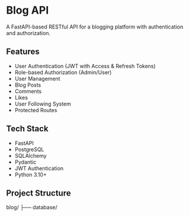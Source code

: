 # Blog API

A FastAPI-based RESTful API for a blogging platform with authentication and authorization.

## Features

- User Authentication (JWT with Access & Refresh Tokens)
- Role-based Authorization (Admin/User)
- User Management
- Blog Posts
- Comments
- Likes
- User Following System
- Protected Routes

## Tech Stack

- FastAPI
- PostgreSQL
- SQLAlchemy
- Pydantic
- JWT Authentication
- Python 3.10+

## Project Structure

blog/
├── database/ 